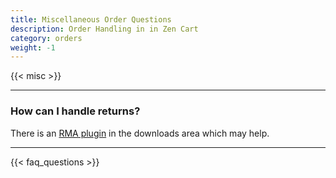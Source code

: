 ```yaml
---
title: Miscellaneous Order Questions
description: Order Handling in in Zen Cart 
category: orders 
weight: -1 
---
```


{{< misc >}} 

--- 
### How can I handle returns? 
There is an [RMA plugin](https://www.zen-cart.com/downloads.php?do=file&id=1692) in the downloads area which may help.

---
<!-- please keep this at the end --> 
{{< faq_questions >}}
